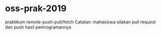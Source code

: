 # oss-prak-2019
praktikum remote-push-pull/fetch
Catatan:
mahasiswa silakan pull request dan push hasil pemrogramannya
